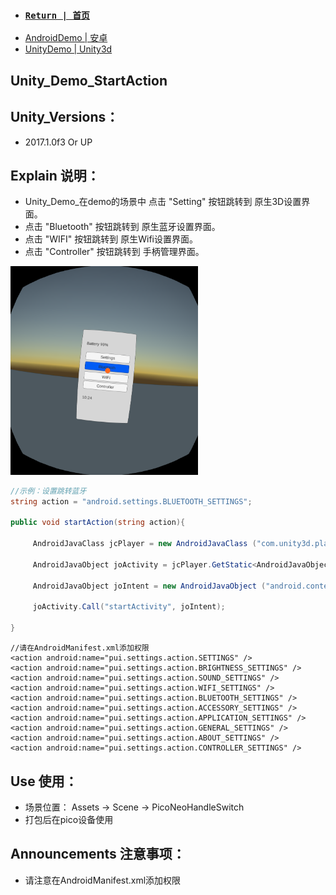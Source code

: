 - ###  [ `Return | 首页` ](https://github.com/PicoSupport/PicoSupport)
* [AndroidDemo | 安卓](https://github.com/PicoSupport/PicoSupport/blob/master/android.md)
* [UnityDemo | Unity3d](https://github.com/PicoSupport/PicoSupport/blob/master/unity.md)

## Unity_Demo_StartAction

## Unity_Versions：
- 2017.1.0f3 Or UP

## Explain 说明：

- Unity_Demo_在demo的场景中 点击 "Setting" 按钮跳转到 原生3D设置界面。
- 点击 "Bluetooth" 按钮跳转到 原生蓝牙设置界面。
- 点击 "WIFI" 按钮跳转到 原生Wifi设置界面。
- 点击 "Controller" 按钮跳转到 手柄管理界面。
<img src="/Other/Screenshot.png" width="300"/>

``` C#
//示例：设置跳转蓝牙
string action = "android.settings.BLUETOOTH_SETTINGS";

public void startAction(string action){
		
     AndroidJavaClass jcPlayer = new AndroidJavaClass ("com.unity3d.player.UnityPlayer");

     AndroidJavaObject joActivity = jcPlayer.GetStatic<AndroidJavaObject> ("currentActivity");
	
     AndroidJavaObject joIntent = new AndroidJavaObject ("android.content.Intent",action);
		
     joActivity.Call("startActivity", joIntent);  
	
}
```
``` 
//请在AndroidManifest.xml添加权限
<action android:name="pui.settings.action.SETTINGS" />
<action android:name="pui.settings.action.BRIGHTNESS_SETTINGS" />
<action android:name="pui.settings.action.SOUND_SETTINGS" />
<action android:name="pui.settings.action.WIFI_SETTINGS" />
<action android:name="pui.settings.action.BLUETOOTH_SETTINGS" />
<action android:name="pui.settings.action.ACCESSORY_SETTINGS" />
<action android:name="pui.settings.action.APPLICATION_SETTINGS" />
<action android:name="pui.settings.action.GENERAL_SETTINGS" />
<action android:name="pui.settings.action.ABOUT_SETTINGS" />
<action android:name="pui.settings.action.CONTROLLER_SETTINGS" />
```

## Use 使用：
- 场景位置： Assets -> Scene -> PicoNeoHandleSwitch
- 打包后在pico设备使用

## Announcements 注意事项：
- 请注意在AndroidManifest.xml添加权限


